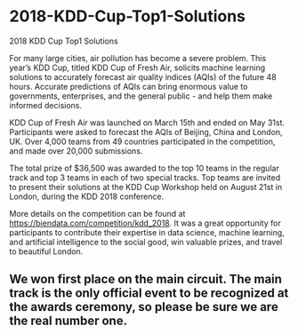 # 2018-KDD-Cup-Top1-Solutions
2018 KDD Cup Top1 Solutions

For many large cities, air pollution has become a severe problem. This year’s KDD Cup, titled KDD Cup of Fresh Air, solicits machine learning solutions to accurately forecast air quality indices (AQIs) of the future 48 hours. Accurate predictions of AQIs can bring enormous value to governments, enterprises, and the general public - and help them make informed decisions.

KDD Cup of Fresh Air was launched on March 15th and ended on May 31st. Participants were asked to forecast the AQIs of Beijing, China and London, UK. Over 4,000 teams from 49 countries participated in the competition, and made over 20,000 submissions.

The total prize of $36,500 was awarded to the top 10 teams in the regular track and top 3 teams in each of two special tracks. Top teams are invited to present their solutions at the KDD Cup Workshop held on August 21st in London, during the KDD 2018 conference.

More details on the competition can be found at https://biendata.com/competition/kdd_2018. It was a great opportunity for participants to contribute their expertise in data science, machine learning, and artificial intelligence to the social good, win valuable prizes, and travel to beautiful London.

## We won first place on the main circuit. The main track is the only official event to be recognized at the awards ceremony, so please be sure we are the real number one.
